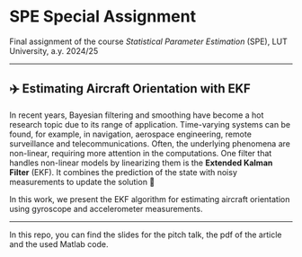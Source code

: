 # SPE Special Assignment

 Final assignment of the course *Statistical Parameter Estimation* (SPE), LUT University, a.y. 2024/25 
 
 ---

 ## ✈️ Estimating Aircraft Orientation with EKF

 In recent years, Bayesian filtering and smoothing have become a hot research topic due to its range of application. Time-varying systems can be found, for example, in navigation, aerospace engineering, remote surveillance and telecommunications. Often, the underlying phenomena are non-linear, requiring more attention in the computations. One filter that handles non-linear models by linearizing them is the **Extended Kalman Filter** (EKF). It combines the prediction of the state with noisy measurements to update the solution 🚀 
 
 In this work, we present the EKF algorithm for estimating aircraft orientation using gyroscope and accelerometer measurements.

 ---

 In this repo, you can find the slides for the pitch talk, the pdf of the article and the used Matlab code. 
 
